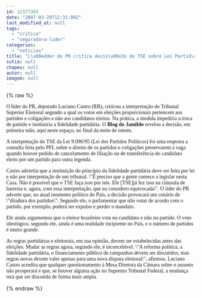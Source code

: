 ```yaml
---
id: 12377365
date: "2007-03-28T12:31:00Z"
last_modified_at: null
tags:
  - "critica"
  - "seguradora-lider"
categories:
  - "noticias"
title: "L\u00edder do PR critica decis\u00e3o do TSE sobre Lei Partid\u00e1ria"
sutia: null
chapeu: null
autor: null
imagem: null
---
```

{% raw %}
<p><P><FONT face=Verdana>O líder do PR, deputado Luciano Castro (RR), criticou a interpretação do Tribunal Superior Eleitoral segundo a qual os votos em eleições proporcionais pertencem aos partidos e coligações e não aos candidatos eleitos. Na prática, a medida impediria a troca de partido e instituiria a fidelidade partidária. O <STRONG>Blog do Jamildo</STRONG> revelou a decisão, em primeira mão, aqui neste espaço, no final da noite de ontem.</FONT></P></p>
<p><P><FONT face=Verdana>A interpretação do TSE da Lei 9.096/95 (Lei dos Partidos Políticos) foi uma resposta a consulta feita pelo PFL sobre o direito de os partidos e coligações preservarem a vaga quando houver pedido de cancelamento de filiação ou de transferência do candidato eleito por um partido para outra legenda.</FONT></P></p>
<p><P><FONT face=Verdana>Castro advertiu que a instituição do princípio da fidelidade partidária deve ser feita por lei e não por interpretação de um tribunal. \"É preciso que a gente comece a legislar nesta Casa. Não é possível que o TSE faça isso por nós. Ele [TSE]já fez isso na cláusula de barreira e, agora, com essa interpretação, que eu considero equivocada\". O líder do PR adverte que, no atual momento político do País, a decisão provocará um cenário de \"ditadura dos partidos\". Segundo ele, o parlamentar que não votar de acordo com o partido, por exemplo, poderá ser expulso e perder o mandato.</FONT></P></p>
<p><P><FONT face=Verdana>Ele ainda argumentou que o eleitor brasileiro vota no candidato e não no partido. O voto ideológico, segundo ele, ainda é uma realidade incipiente no País, e o número de partidos é muito grande.</FONT></P></p>
<p><P><FONT face=Verdana>As regras partidárias e eleitorais, em sua opinião, devem ser estabelecidas antes das eleições. Mudar as regras agora, segundo ele, é inconcebível. \"A reforma política, a fidelidade partidária, o financiamento público de campanhas devem ser discutidos, mas regras novas devem valer apenas para uma nova disputa eleitoral\", afirmou. Luciano Castro acredita que qualquer questionamento à Mesa Diretora da Câmara sobre o assunto não prosperará e que, se houver alguma ação no Supremo Tribunal Federal, a mudança terá que ser discutida de forma mais ampla. <BR></FONT></P> </p>
{% endraw %}